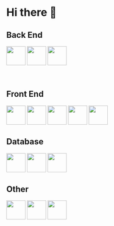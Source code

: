 # Hi there 👋

## Back End
<code><img height="50" src="https://cdn.worldvectorlogo.com/logos/c--4.svg"></code>
<code><img height="50" src="https://cdn.worldvectorlogo.com/logos/dot-net-core-7.svg"></code>
<code><img height="50" src="https://cdn.worldvectorlogo.com/logos/python-4.svg"></code>

<br />

## Front End
<!--
<code><img height="50" src="https://cdn.worldvectorlogo.com/logos/angular-icon-1.svg"></code>
<code><img height="50" src="https://cdn.worldvectorlogo.com/logos/react-2.svg"></code>
<code><img height="50" src="https://cdn.worldvectorlogo.com/logos/vue-js-1.svg"></code>
-->
<code><img height="50" src="https://cdn.worldvectorlogo.com/logos/webpack.svg"></code>
<code><img height="50" src="https://cdn.worldvectorlogo.com/logos/typescript.svg"></code>
<code><img height="50" src="https://cdn.worldvectorlogo.com/logos/jquery-1.svg"></code>
<code><img height="50" src="https://cdn.worldvectorlogo.com/logos/javascript.svg"></code>
<code><img height="50" src="https://cdn.worldvectorlogo.com/logos/node-js-logo.svg"></code>

## Database
<code><img height="50" src="https://cdn.worldvectorlogo.com/logos/microsoft-sql-server.svg"></code>
<code><img height="50" src="https://cdn.worldvectorlogo.com/logos/t-sql.svg"></code>
<code><img height="50" src="https://cdn.worldvectorlogo.com/logos/oracle-6.svg"></code>

## Other
<code><img height="50" src="https://cdn.worldvectorlogo.com/logos/windows-server.svg"></code>
<code><img height="50" src="https://cdn.worldvectorlogo.com/logos/visual-studio-2013.svg"></code>
<code><img height="50" src="https://cdn.worldvectorlogo.com/logos/git-icon.svg"></code>

<!--
**Burhan-Hasan/Burhan-Hasan** is a ✨ _special_ ✨ repository because its `README.md` (this file) appears on your GitHub profile.

Here are some ideas to get you started:

- 🔭 I’m currently working on ...
- 🌱 I’m currently learning ...
- 👯 I’m looking to collaborate on ...
- 🤔 I’m looking for help with ...
- 💬 Ask me about ...
- 📫 How to reach me: ...
- 😄 Pronouns: ...
- ⚡ Fun fact: ...
-->

